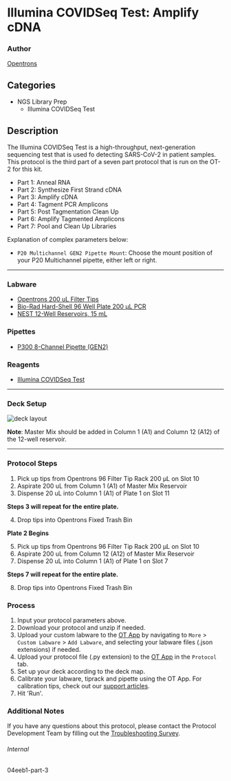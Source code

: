 # Illumina COVIDSeq Test: Amplify cDNA

### Author
[Opentrons](https://opentrons.com/)

## Categories
* NGS Library Prep
	* Illumina COVIDSeq Test

## Description
The Illumina COVIDSeq Test is a high-throughput, next-generation sequencing test that is used fo detecting SARS-CoV-2 in patient samples. This protocol is the third part of a seven part protocol that is run on the OT-2 for this kit.

* Part 1: Anneal RNA
* Part 2: Synthesize First Strand cDNA
* Part 3: Amplify cDNA
* Part 4: Tagment PCR Amplicons
* Part 5: Post Tagmentation Clean Up
* Part 6: Amplify Tagmented Amplicons
* Part 7: Pool and Clean Up Libraries

Explanation of complex parameters below:
* `P20 Multichannel GEN2 Pipette Mount`: Choose the mount position of your P20 Multichannel pipette, either left or right.

---

### Labware
* [Opentrons 200 uL Filter Tips](https://shop.opentrons.com/collections/opentrons-tips/products/opentrons-200ul-filter-tips)
* [Bio-Rad Hard-Shell 96 Well Plate 200 µL PCR](https://labware.opentrons.com/biorad_96_wellplate_200ul_pcr/)
* [NEST 12-Well Reservoirs, 15 mL](https://shop.opentrons.com/collections/reservoirs/products/nest-12-well-reservoir-15-ml)

### Pipettes
* [P300 8-Channel Pipette (GEN2)](https://shop.opentrons.com/collections/ot-2-robot/products/8-channel-electronic-pipette)

### Reagents
* [Illumina COVIDSeq Test](https://www.illumina.com/products/by-type/ivd-products/covidseq.html)

---

### Deck Setup
![deck layout](https://opentrons-protocol-library-website.s3.amazonaws.com/custom-README-images/04eeb1/04eeb1-part-3_layout.png)

**Note**: Master Mix should be added in Column 1 (A1) and Column 12 (A12) of the 12-well reservoir.

---

### Protocol Steps
1. Pick up tips from Opentrons 96 Filter Tip Rack 200 µL on Slot 10
2. Aspirate 200 uL from Column 1 (A1) of Master Mix Reservoir
3. Dispense 20 uL into Column 1 (A1) of Plate 1 on Slot 11

**Steps 3 will repeat for the entire plate.**

4. Drop tips into Opentrons Fixed Trash Bin

**Plate 2 Begins**

5. Pick up tips from Opentrons 96 Filter Tip Rack 200 µL on Slot 10
6. Aspirate 200 uL from Column 12 (A12) of Master Mix Reservoir
7. Dispense 20 uL into Column 1 (A1) of Plate 1 on Slot 7

**Steps 7 will repeat for the entire plate.**

8. Drop tips into Opentrons Fixed Trash Bin

### Process
1. Input your protocol parameters above.
2. Download your protocol and unzip if needed.
3. Upload your custom labware to the [OT App](https://opentrons.com/ot-app) by navigating to `More` > `Custom Labware` > `Add Labware`, and selecting your labware files (.json extensions) if needed.
4. Upload your protocol file (.py extension) to the [OT App](https://opentrons.com/ot-app) in the `Protocol` tab.
5. Set up your deck according to the deck map.
6. Calibrate your labware, tiprack and pipette using the OT App. For calibration tips, check out our [support articles](https://support.opentrons.com/en/collections/1559720-guide-for-getting-started-with-the-ot-2).
7. Hit 'Run'.

### Additional Notes
If you have any questions about this protocol, please contact the Protocol Development Team by filling out the [Troubleshooting Survey](https://protocol-troubleshooting.paperform.co/).

###### Internal
04eeb1-part-3